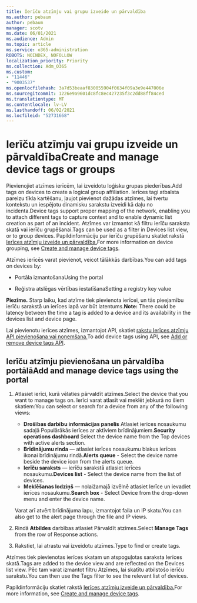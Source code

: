 ```yaml
---
title: Ierīču atzīmju vai grupu izveide un pārvaldība
ms.author: pebaum
author: pebaum
manager: scotv
ms.date: 06/01/2021
ms.audience: Admin
ms.topic: article
ms.service: o365-administration
ROBOTS: NOINDEX, NOFOLLOW
localization_priority: Priority
ms.collection: Adm_O365
ms.custom:
- "11446"
- "9003537"
ms.openlocfilehash: 3a7d53beaaf830055904f0634f09a3e9e447006e
ms.sourcegitcommit: 1226e9a9601dc8fc8ec427235f3c2dd88ff84ced
ms.translationtype: MT
ms.contentlocale: lv-LV
ms.lasthandoff: 06/02/2021
ms.locfileid: "52731668"
---
```

# <a name="create-and-manage-device-tags-or-groups"></a><span data-ttu-id="ac3a4-102">Ierīču atzīmju vai grupu izveide un pārvaldība</span><span class="sxs-lookup"><span data-stu-id="ac3a4-102">Create and manage device tags or groups</span></span>

<span data-ttu-id="ac3a4-103">Pievienojiet atzīmes ierīcēm, lai izveidotu loģisku grupas piederības.</span><span class="sxs-lookup"><span data-stu-id="ac3a4-103">Add tags on devices to create a logical group affiliation.</span></span> <span data-ttu-id="ac3a4-104">Ierīces tagi atbalsta pareizu tīkla kartēšanu, ļaujot pievienot dažādas atzīmes, lai tvertu kontekstu un iespējotu dinamisku sarakstu izveidi kā daļu no incidenta.</span><span class="sxs-lookup"><span data-stu-id="ac3a4-104">Device tags support proper mapping of the network, enabling you to attach different tags to capture context and to enable dynamic list creation as part of an incident.</span></span> <span data-ttu-id="ac3a4-105">Atzīmes var izmantot kā filtru ierīču saraksta skatā vai ierīču grupēšanai.</span><span class="sxs-lookup"><span data-stu-id="ac3a4-105">Tags can be used as a filter in Devices list view, or to group devices.</span></span> <span data-ttu-id="ac3a4-106">Papildinformāciju par ierīču grupēšanu skatiet rakstā [Ierīces atzīmju izveide un pārvaldība.](/microsoft-365/security/defender-endpoint/machine-tags)</span><span class="sxs-lookup"><span data-stu-id="ac3a4-106">For more information on device grouping, see [Create and manage device tags](/microsoft-365/security/defender-endpoint/machine-tags).</span></span>

<span data-ttu-id="ac3a4-107">Atzīmes ierīcēs varat pievienot, veicot tālākkās darbības.</span><span class="sxs-lookup"><span data-stu-id="ac3a4-107">You can add tags on devices by:</span></span>

- <span data-ttu-id="ac3a4-108">Portāla izmantošana</span><span class="sxs-lookup"><span data-stu-id="ac3a4-108">Using the portal</span></span>

- <span data-ttu-id="ac3a4-109">Reģistra atslēgas vērtības iestatīšana</span><span class="sxs-lookup"><span data-stu-id="ac3a4-109">Setting a registry key value</span></span>
 
<span data-ttu-id="ac3a4-110">**Piezīme.** Starp laiku, kad atzīme tiek pievienota ierīcei, un tās pieejamību ierīču sarakstā un ierīces lapā var būt latentums.</span><span class="sxs-lookup"><span data-stu-id="ac3a4-110">**Note:** There could be latency between the time a tag is added to a device and its availability in the devices list and device page.</span></span>

<span data-ttu-id="ac3a4-111">Lai pievienotu ierīces atzīmes, izmantojot API, skatiet [rakstu Ierīces atzīmju API pievienošana vai noņemšana.](/microsoft-365/security/defender-endpoint/add-or-remove-machine-tags)</span><span class="sxs-lookup"><span data-stu-id="ac3a4-111">To add device tags using API, see [Add or remove device tags API](/microsoft-365/security/defender-endpoint/add-or-remove-machine-tags).</span></span>

## <a name="add-and-manage-device-tags-using-the-portal"></a><span data-ttu-id="ac3a4-112">Ierīču atzīmju pievienošana un pārvaldība portālā</span><span class="sxs-lookup"><span data-stu-id="ac3a4-112">Add and manage device tags using the portal</span></span>

1. <span data-ttu-id="ac3a4-113">Atlasiet ierīci, kurā vēlaties pārvaldīt atzīmes.</span><span class="sxs-lookup"><span data-stu-id="ac3a4-113">Select the device that you want to manage tags on.</span></span> <span data-ttu-id="ac3a4-114">Ierīci varat atlasīt vai meklēt jebkurā no šiem skatiem:</span><span class="sxs-lookup"><span data-stu-id="ac3a4-114">You can select or search for a device from any of the following views:</span></span>

    - <span data-ttu-id="ac3a4-115">**Drošības darbību informācijas panelis** Atlasiet ierīces nosaukumu sadaļā Populārākās ierīces ar aktīviem brīdinājumiem.</span><span class="sxs-lookup"><span data-stu-id="ac3a4-115">**Security operations dashboard** Select the device name from the Top devices with active alerts section.</span></span>
    - <span data-ttu-id="ac3a4-116">**Brīdinājumu rinda** — atlasiet ierīces nosaukumu blakus ierīces ikonai brīdinājumu rindā.</span><span class="sxs-lookup"><span data-stu-id="ac3a4-116">**Alerts queue** - Select the device name beside the device icon from the alerts queue.</span></span>
    - <span data-ttu-id="ac3a4-117">**Ierīču saraksts** — ierīču sarakstā atlasiet ierīces nosaukumu.</span><span class="sxs-lookup"><span data-stu-id="ac3a4-117">**Devices list** - Select the device name from the list of devices.</span></span>
    - <span data-ttu-id="ac3a4-118">**Meklēšanas lodziņš** — nolaižamajā izvēlnē atlasiet Ierīce un ievadiet ierīces nosaukumu.</span><span class="sxs-lookup"><span data-stu-id="ac3a4-118">**Search box** - Select Device from the drop-down menu and enter the device name.</span></span>

    <span data-ttu-id="ac3a4-119">Varat arī atvērt brīdinājuma lapu, izmantojot faila un IP skatu.</span><span class="sxs-lookup"><span data-stu-id="ac3a4-119">You can also get to the alert page through the file and IP views.</span></span>

1. <span data-ttu-id="ac3a4-120">Rindā **Atbildes** darbības atlasiet Pārvaldīt atzīmes.</span><span class="sxs-lookup"><span data-stu-id="ac3a4-120">Select **Manage Tags** from the row of Response actions.</span></span>

1. <span data-ttu-id="ac3a4-121">Rakstiet, lai atrastu vai izveidotu atzīmes.</span><span class="sxs-lookup"><span data-stu-id="ac3a4-121">Type to find or create tags.</span></span>

<span data-ttu-id="ac3a4-122">Atzīmes tiek pievienotas ierīces skatam un atspoguļotas saraksta Ierīces skatā.</span><span class="sxs-lookup"><span data-stu-id="ac3a4-122">Tags are added to the device view and are reflected on the Devices list view.</span></span> <span data-ttu-id="ac3a4-123">Pēc tam varat izmantot filtru Atzīmes, lai skatītu atbilstošo ierīču sarakstu.</span><span class="sxs-lookup"><span data-stu-id="ac3a4-123">You can then use the Tags filter to see the relevant list of devices.</span></span>

<span data-ttu-id="ac3a4-124">Papildinformāciju skatiet rakstā [Ierīces atzīmju izveide un pārvaldība.](/microsoft-365/security/defender-endpoint/machine-tags)</span><span class="sxs-lookup"><span data-stu-id="ac3a4-124">For more information, see [Create and manage device tags](/microsoft-365/security/defender-endpoint/machine-tags).</span></span>